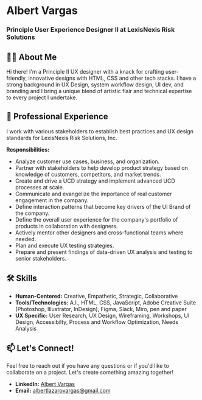 # Albert Vargas
### Principle User Experience Designer II at LexisNexis Risk Solutions

## 👨‍💻 About Me
Hi there! I'm a Principle II UX designer with a knack for crafting user-friendly, innovative designs with HTML, CSS and other tech stacks. I have a strong background in UX Design, system workflow design, UI dev, and branding and I bring a unique blend of artistic flair and technical expertise to every project I undertake.

## 💼 Professional Experience

I work with various stakeholders to establish best practices and UX design standards for LexisNexis Risk Solutions, Inc.

**Responsibilities:**
- Analyze customer use cases, business, and organization.
- Partner with stakeholders to help develop product strategy based on knowledge of customers, competitors, and market trends.
- Create and drive a UCD strategy and implement advanced UCD processes at scale.
- Communicate and evangelize the importance of real customer engagement in the company.
- Define interaction patterns that become key drivers of the UI Brand of the company.
- Define the overall user experience for the company's portfolio of products in collaboration with designers.
- Actively mentor other designers and cross-functional teams where needed.
- Plan and execute UX testing strategies.
- Prepare and present findings of data-driven UX analysis and testing to senior stakeholders.

## 🛠️ Skills
- **Human-Centered:** Creative, Empathetic, Strategic, Collaborative
- **Tools/Technologies:** A.I., HTML, CSS, JavaScript, Adobe Creative Suite (Photoshop, Illustrator, InDesign), Figma, Slack, Miro, pen and paper
- **UX Specific:** User Research, UX Design, Wireframing, Workshops, UI Design, Accessibilty, Process and Workflow Optimization, Needs Analysis

## 📫 Let's Connect!
Feel free to reach out if you have any questions or if you'd like to collaborate on a project. Let's create something amazing together!
- **LinkedIn:** [Albert Vargas](https://www.linkedin.com/in/albertodesignz/)
- **Email:** albertlazarovargas@gmail.com

